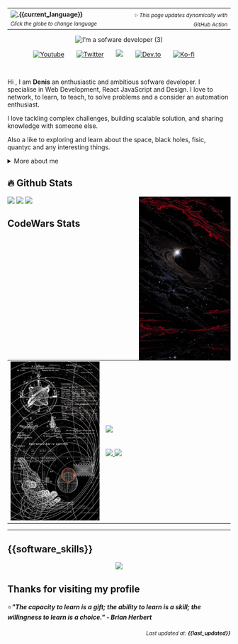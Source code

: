 <table width="100%">
  <tr>
    <td width="50%" align="left">
  <a href="https://custom-github-overview.vercel.app/selector.html" alt="Change language">
  <img width="22px" src="https://img.icons8.com/color/48/000000/globe.png" style="vertical-align: middle;"/>
  <span style="vertical-align: middle;"><b>{{current_language}}</b></span>
</a>
      <br/>
      <sub><i>Click the globe to change language</i></sub>
    </td>
    <td width="50%" align="right">
      <sub><i>✨ This page updates dynamically with GitHub Action</i></sub>
    </td>
  </tr>
</table>




<div align="center"><img alt="I’m a sofware developer (3)" src="https://github.com/user-attachments/assets/4873f82f-ec86-4ef6-a5e5-c95c34d9444f" />

<br>
<p align="center">
  <a href="https://www.youtube.com/UCRX2pao9vPLyVcPEQWIlUoA"><img width="32px" alt="Youtube" title="Youtube" src="https://i.imgur.com/qiXu7b2.png"/></a>
  &#8287;&#8287;&#8287;&#8287;&#8287;
  <a href="https://twitter.com/NezukoSocial"><img width="32px" alt="Twitter" title="Twitter" src="https://i.imgur.com/OXZM1L6.png"/></a>
  &#8287;&#8287;&#8287;&#8287;&#8287;
  <a href="https://discord.gg/nezuko" alt="Join our community"><img width="32px" src="https://i.imgur.com/OViZO8J.png"/></a>
  &#8287;&#8287;&#8287;&#8287;&#8287;
  <a href="https://dev.to/giingu"><img width="32px" alt="Dev.to" title="Giingu Dev.to" src="https://i.imgur.com/mVm29vK.png"></a>
  &#8287;&#8287;&#8287;&#8287;&#8287;
  <a href="https://ko-fi.com/nezukobot"><img width="32px" alt="Ko-fi" title="Buy me a coffee" src="https://i.imgur.com/PpLeD3K.png"/></a>
  &#8287;&#8287;&#8287;&#8287;&#8287;
</div>
<br>
<p>
Hi , I am <b>Denis</b> an enthusiastic and ambitious sofware developer. I specialise in Web Development, React JavaScript and Design. I love to network, to learn, to teach, to solve problems and a consider an automation enthusiast.

I love tackling complex challenges, building scalable solution, and sharing knowledge with someone else.

Also a like to exploring and learn about the space, black holes, fisic, quantyc and any interesting things.

<div>
<details>
  <summary> More about me</summary>

- I’m currently on a journey to build **great** things.

- I’m currently learning **everything** 

- I also created a discord channel, addicionally of that a documentation page to help Riwi's coders understanding programming fundamentals at [noLearn](https://nolearn-dev.web.app/)

-  All of my programming experience are available at [Linkedin](https://www.linkedin.com/in/denisanchez/)

-  Reach me out at **contact.denis.sanchez@gmail.com**

</details>
  
</p>
  

## 🔥 Github Stats

<img align="right" width="41%" src="./assets/img/b4beb746b9ee616660a2f247dbfb5288.jpg" />
  <a href="https://github.com/DenisV2112"><img width="50%" src="https://github-readme-streak-stats.herokuapp.com/?user=DenisV2112&theme=dark&date_format=M%20j%5B,%20Y%5D&ring=ff3068&fire=ff3068&sideNums=ff3068"></a>
  <a href="https://github.com/DenisV2112"><img width="50%" src="https://github-readme-stats.vercel.app/api?username=DenisV2112&theme=dark&sideNums=ff3068"></a>
  <a href="https://github.com/DenisV2112"><img width="50%" src="https://github-readme-stats.vercel.app/api/top-langs/?username=DenisV2112&layout=compact&theme=dark"></a>

## CodeWars Stats 
 
<table>
  <tr>
    <td width="41%" align="center">
      <img src="./assets/img/codewars.jpeg" />
    </td>
    <td width="55%">
      <a href="https://www.codewars.com/users/DenisV2103">
        <img width="100%" src="https://www.codewars.com/users/DenisV2103/badges/large">
      </a>
      <br>
      <br>
      <br>
      <a href="https://www.codewars.com/users/DenisV2103">
        <img width="100%" src="https://github-readme-stats.vercel.app/api?username=DenisV2112&show_icons=true&theme=dark&title_color=ff3068&icon_color=ff3068&text_color=ffffff&bg_color=000000&hide_border=true">
      </a>
      <a href="https://www.codewars.com/users/DenisV2103">
        <img width="100%" src="https://github-readme-stats.vercel.app/api/top-langs/?username=DenisV2112&layout=compact&theme=dark&title_color=ff3068&text_color=ffffff&bg_color=000000&hide_border=true">
      </a>
    </td>
  </tr>
</table>

---

## {{software_skills}}
<p align="center">
  <img src="https://skillicons.dev/icons?i=cs,dotnet,docker,js,html,css,vue,python,wordpress,mysql,mongodb,postgres,git,github,typescript,electron,vite,redux,githubactions,prisma," />
</p>


## Thanks for visiting my profile

⭐<b><i>"The capacity to learn is a gift; the ability to learn is a skill; the willingness to learn is a choice." - Brian Herbert</b>
<div align="right">
<sub><i>Last updated at: <b>{{last_updated}}</b></i></sub>

</div>